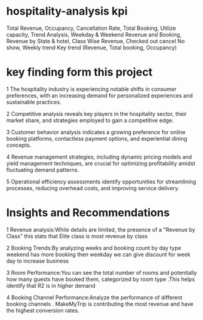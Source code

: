 # hospitality-analysis kpi 
Total Revenue,
Occupancy,
Cancellation Rate,
Total Booking,
Utilize capacity,
Trend Analysis,
Weekday & Weekend Revenue and Booking,
Revenue by State & hotel,
Class Wise Revenue,
Checked out cancel No show,
Weekly trend Key trend (Revenue, Total booking, Occupancy)
# key finding form this project
1 The hospitality industry is experiencing notable shifts in consumer preferences, with an increasing demand for personalized experiences and sustainable practices.

2 Competitive analysis reveals key players in the hospitality sector, their market share, and strategies employed to gain a competitive edge.

3 Customer behavior analysis indicates a growing preference for online booking platforms, contactless payment options, and experiential dining concepts.

4 Revenue management strategies, including dynamic pricing models and yield management techniques, are crucial for optimizing profitability amidst fluctuating demand patterns.

5 Operational efficiency assessments identify opportunities for streamlining processes, reducing overhead costs, and improving service delivery.
# Insights and Recommendations

1 Revenue analysis:While details are limited, the presence of a "Revenue by Class" this stats that Elite class is most revenue by class

2 Booking Trends:By analyzing weeks and booking count by day type weekend has more booking then weekday we can give discount for week day to increase business

3 Room Performance:You can see the total number of rooms and potentially how many guests have booked them, categorized by room type .This helps identify that R2 is in higher demand

4 Booking Channel Performance:Analyze the performance of different booking channels . MakeMyTrip is contributing the most revenue and have the highest conversion rates.

